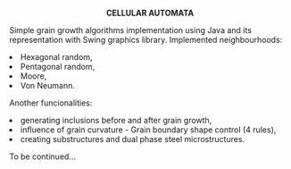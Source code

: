 <b><center>CELLULAR AUTOMATA</center></b> 
<p>Simple grain growth algorithms implementation using Java and its representation with Swing graphics library.
Implemented neighbourhoods:
<li>Hexagonal random,</li>
<li>Pentagonal random,</li>
<li>Moore,</li>
<li>Von Neumann.</li>
</p>

<p>Another funcionalities:
<li>generating inclusions before and after grain growth,</li>
<li>influence of grain curvature - Grain boundary shape control (4 rules),</li>
<li>creating substructures and dual phase steel microstructures.</li>
</p>

<p>To be continued...</p>